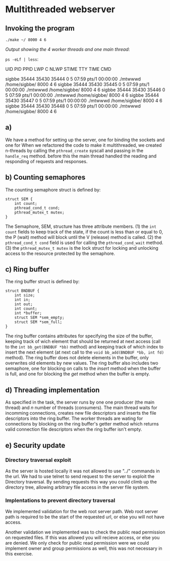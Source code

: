 # Multithreaded webserver

## Invoking the program

`./make ~/ 8000 4 6`

_Output showing the 4 worker threads and one main thread_:

`ps -eLf | less`:

UID PID PPID LWP C NLWP STIME TTY TIME CMD

sigbbe 35444 35430 35444 0 5 07:59 pts/1 00:00:00 ./mtwwwd /home/sigbbe/ 8000 4 6
sigbbe 35444 35430 35445 0 5 07:59 pts/1 00:00:00 ./mtwwwd /home/sigbbe/ 8000 4 6
sigbbe 35444 35430 35446 0 5 07:59 pts/1 00:00:00 ./mtwwwd /home/sigbbe/ 8000 4 6
sigbbe 35444 35430 35447 0 5 07:59 pts/1 00:00:00 ./mtwwwd /home/sigbbe/ 8000 4 6
sigbbe 35444 35430 35448 0 5 07:59 pts/1 00:00:00 ./mtwwwd /home/sigbbe/ 8000 4 6

## a)

We have a method for setting up the server, one for binding the sockets and one for
When we refactored the code to make it multithreaded, we created n-threads by calling the `pthread_create` syscall and passing in the `handle_req` method. before this the main thread handled the reading and responding of requests and responses.

## b) Counting semaphores

The counting semaphore struct is defined by:

```
struct SEM {
    int count;
    pthread_cond_t cond;
    pthread_mutex_t mutex;
}
```

The Semaphore, SEM, structure has three attribute members.
(1) the `int count` fields to keep track of the state, if the count is less than or equal to 0, the P (wait) method will block until the V (release) method is called. (2) the `pthread_cond_t cond` field is used for calling the `pthread_cond_wait` method. (3) the `pthread_mutex_t mutex` is the lock struct for locking and unlocking access to the resource protected by the semaphore.

## c) Ring buffer

The ring buffer struct is defined by:

```
struct BNDBUF {
    int size;
    int in;
    int out;
    int count;
    int *buffer;
    struct SEM *sem_empty;
    struct SEM *sem_full;
}
```

The ring buffer contains attributes for specifying the size of the buffer, keeping track of wich element that should be returned at next access (call to the `int bb_get(BNDBUF *bb)` method) and keeping track of which index to insert the next element (at next call to the `void bb_add(BNDBUF *bb, int fd)` method). The ring buffer does not delete elements in the buffer, only overwrites old elements by new values. The ring buffer also includes two semaphore, one for blocking on calls to the _insert_ method when the buffer is full, and one for blocking the _get_ method when the buffer is empty.

## d) Threading implementation

As specified in the task, the server runs by one one producer (the main thread) and _n_ number of threads (consumers). The main thread waits for incomming connections, creates new file descriptors and inserts the file descriptors into the ring buffer. The worker threads are wating for connections by blocking on the ring buffer's getter method which returns valid connection file descriptors when the ring buffer isn't empty.

## e) Security update

### Directory traversal exploit

As the server is hosted locally it was not allowed to use "../" commands in the url. We had to use telnet to send request to the server to exploit the Directory traversal. By sending requests this way you could climb up the directory tree, allowing arbitrary file access in the server file system.

### Implentations to prevent directory traversal

We implemented validation for the web root server path. Web root server path is required to be the start of the requested url, or else you will not have access.

Another validation we implemented was to check the public read permission on requested files. If this was allowed you will recieve access, or else you are denied. We only check for public read permission were we could implement owner and group permissions as well, this was not necessary in this exercise.
